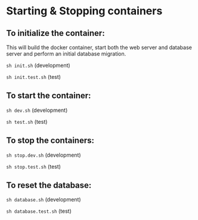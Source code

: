 # Starting & Stopping containers

## To initialize the container:
This will build the docker container, start both the web server and database server and perform an initial database migration.

`sh init.sh` (development)

`sh init.test.sh` (test)

## To start the container:

`sh dev.sh` (development)

`sh test.sh` (test)

## To stop the containers:

`sh stop.dev.sh` (development)

`sh stop.test.sh` (test)

## To reset the database:

`sh database.sh` (development)

`sh database.test.sh` (test)
